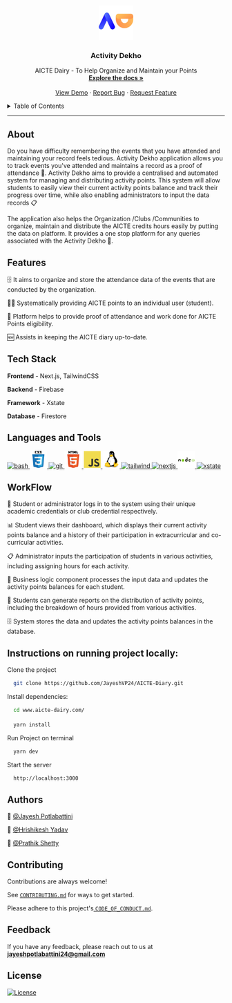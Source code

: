 <br />
<div align="center">
  <a href="https://github.com/JayeshVP24/AICTE-Diary">
    <img src="src/logo.jpeg" alt="Logo" width="80" height="80">
  </a>

  <h3 align="center">Activity Dekho</h3>

  <p align="center">
    AICTE Dairy - To Help Organize and Maintain your Points
    <br />
    <a href="https://github.com/JayeshVP24/AICTE-Diary"><strong>Explore the docs »</strong></a>
    <br />
    <br />
    <a href="https://activitydekho.jayeshvp24.dev/">View Demo</a>
    ·
    <a href="https://github.com/JayeshVP24/AICTE-Diary/issues">Report Bug</a>
    ·
    <a href="https://github.com/JayeshVP24/AICTE-Diary/issues">Request Feature</a>
  </p>
</div>



<details>
  <summary>Table of Contents</summary>
  <ol>
    <li><a href="#About">About</a></li>
    <li><a href="#Features">Features</a></li>
    <li><a href="#Tech-Stack">Tech Stack</a></li>
    <li><a href="#Languages-and-Tools">Languages and Tools</a></li>
    <li><a href="#Workflow">Workflow</a></li>
    <li><a href="#Instructions-on-running-project-locally">Instructions on running project locally</a></li>
    <li><a href="#Contributing">Contributing</a></li>
    <li><a href="#Guide">Guide</a></li>
    <li><a href="#Feedback">Feedback</a></li>
    <li><a href="#Support">Support</a></li>
    <li><a href="#License">License</a></li>

  </ol>
</details>

------

## About

Do you have difficulty remembering the events that you have attended and maintaining your record feels tedious. Activity Dekho application allows you to track events you've attended and maintains a record as a proof of attendance 🏫. Activity Dekho aims to provide a centralised and automated system for managing and distributing activity points. This system will allow students to easily view their current activity points balance and track their progress over time, while also enabling administrators to input the data records 📋

The application also helps the Organization /Clubs /Communities to organize, maintain and distribute the AICTE credits hours easily by putting the data on platform. It provides a one stop platform for any queries associated with the Activity Dekho 📝.

## Features

🗄️ It aims to organize and store the attendance data of the events that are conducted by the organization.

👨‍🎓 Systematically providing AICTE points to an individual user (student).

💯 Platform helps to provide proof of attendance and work done for AICTE Points eligibility.

🆕 Assists in keeping the AICTE diary up-to-date.



## Tech Stack

**Frontend** - Next.js, TailwindCSS

**Backend** - Firebase

**Framework** - Xstate

**Database** - Firestore


## Languages and Tools

<p align="left"> <a href="https://www.gnu.org/software/bash/" target="_blank" rel="noreferrer"> <img src="https://www.vectorlogo.zone/logos/gnu_bash/gnu_bash-icon.svg" alt="bash" width="40" height="40"/> </a> <a href="https://www.w3schools.com/css/" target="_blank" rel="noreferrer"> <img src="https://raw.githubusercontent.com/devicons/devicon/master/icons/css3/css3-original-wordmark.svg" alt="css3" width="40" height="40"/> </a> <a href="https://git-scm.com/" target="_blank" rel="noreferrer"> <img src="https://www.vectorlogo.zone/logos/git-scm/git-scm-icon.svg" alt="git" width="40" height="40"/> </a> <a href="https://www.w3.org/html/" target="_blank" rel="noreferrer"> <img src="https://raw.githubusercontent.com/devicons/devicon/master/icons/html5/html5-original-wordmark.svg" alt="html5" width="40" height="40"/> </a> <a href="https://developer.mozilla.org/en-US/docs/Web/JavaScript" target="_blank" rel="noreferrer"> <img src="https://raw.githubusercontent.com/devicons/devicon/master/icons/javascript/javascript-original.svg" alt="javascript" width="40" height="40"/> </a> <a href="https://www.linux.org/" target="_blank" rel="noreferrer"> <img src="https://raw.githubusercontent.com/devicons/devicon/master/icons/linux/linux-original.svg" alt="linux" width="40" height="40"/> </a> <a href="https://tailwindcss.com/" target="_blank" rel="noreferrer"> <img src="https://www.vectorlogo.zone/logos/tailwindcss/tailwindcss-icon.svg" alt="tailwind" width="40" height="40"/></a><a href="https://nextjs.org/" target="_blank" rel="noreferrer"> <img src="https://ui-lib.com/blog/wp-content/uploads/2021/12/nextjs-boilerplate-logo.png" alt="nextjs" width="40" height="40"/> </a> <a href="https://nodejs.org" target="_blank" rel="noreferrer"> <img src="https://raw.githubusercontent.com/devicons/devicon/master/icons/nodejs/nodejs-original-wordmark.svg" alt="nodejs" width="40" height="40"/> </a> <a href="https://xstate.js.org/" target="_blank" rel="noreferrer"> <img src="https://xstate.js.org/docs/logo.svg" alt="xstate" width="40" height="40"/> </a> 
 
 
 ## WorkFlow
 
📜 Student or administrator logs in to the system using their unique academic credentials or club credential respectively.

📊 Student views their dashboard, which displays their current activity points balance and a history of their participation in extracurricular and co-curricular activities.

📋 Administrator inputs the participation of students in various activities, including assigning hours for each activity.

🔁 Business logic component processes the input data and updates the activity points balances for each student.

📝 Students can generate reports on the distribution of activity points, including the breakdown of hours provided from various activities.

🗄️ System stores the data and updates the activity points balances in the database.


 
 ## Instructions on running project locally:

Clone the project

```bash
  git clone https://github.com/JayeshVP24/AICTE-Diary.git
```

Install dependencies:

```bash
  cd www.aicte-dairy.com/
  
  yarn install
```

Run Project on terminal

```bash
  yarn dev
```

Start the server

```bash
  http://localhost:3000
```



## Authors

🔆 [@Jayesh Potlabattini](https://github.com/Mr-Jayesh)

🔆 [@Hrishikesh Yadav](https://www.github.com/hrishikesh332)

🔆 [@Prathik Shetty](https://www.github.com/prathikshetty2002)



## Contributing

Contributions are always welcome!

See [`CONTRIBUTING.md`](https://github.com/JayeshVP24/Activity-Dekho/blob/main/CONTRIBUTING.md) for ways to get started.

Please adhere to this project's[ `CODE_OF_CONDUCT.md`](https://github.com/JayeshVP24/Activity-Dekho/blob/main/CODE_OF_CONDUCT.md).


## Feedback

If you have any feedback, please reach out to us at **jayeshpotlabattini24@gmail.com**


## License

<a href="https://opensource.org/licenses/MIT" rel="nofollow"><img src="https://img.shields.io/github/license/JayeshVP24/Activity-Dekho" alt="License"></a>

